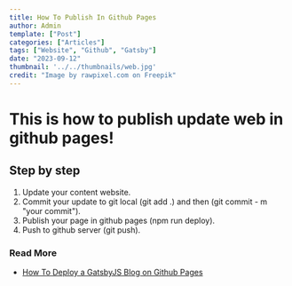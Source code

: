 ```yaml
---
title: How To Publish In Github Pages
author: Admin
template: ["Post"]
categories: ["Articles"]
tags: ["Website", "Github", "Gatsby"]
date: "2023-09-12"
thumbnail: '../../thumbnails/web.jpg'
credit: "Image by rawpixel.com on Freepik"
---
```


# This is how to publish update web in github pages!

## Step by step

1. Update your content website.
2. Commit your update to git local (git add .) and then (git commit - m "your commit").
3. Publish your page in github pages (npm run deploy).
4. Push to github server (git push).

### Read More

* [How To Deploy a GatsbyJS Blog on Github Pages](https://jarednielsen.com/deploy-gatsbyjs-github-pages-user/)
